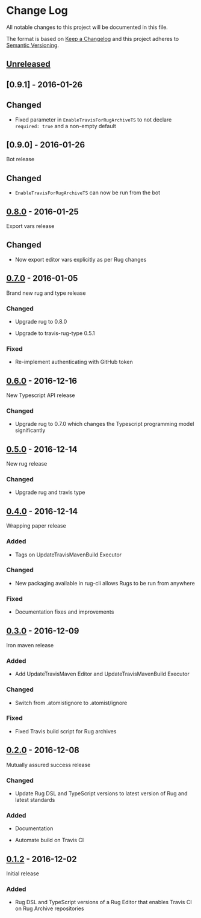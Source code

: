 # Change Log

All notable changes to this project will be documented in this file.

The format is based on [Keep a Changelog](http://keepachangelog.com/)
and this project adheres to [Semantic Versioning](http://semver.org/).

## [Unreleased]

[Unreleased]: https://github.com/atomist-rugs/travis-editors/compare/0.9.1...HEAD

## [0.9.1] - 2016-01-26

## Changed

-   Fixed parameter in `EnableTravisForRugArchiveTS` to not declare `required: true`
    and a non-empty default

## [0.9.0] - 2016-01-26

Bot release

## Changed

-   `EnableTravisForRugArchiveTS` can now be run from the bot

## [0.8.0] - 2016-01-25

Export vars release

## Changed

-   Now export editor vars explicitly as per Rug changes

[0.8.0]: https://github.com/atomist-rugs/travis-editors/compare/0.7.0...0.8.0

## [0.7.0] - 2016-01-05

[0.7.0]: https://github.com/atomist-rugs/travis-editors/compare/0.6.0...0.7.0

Brand new rug and type release

### Changed

-   Upgrade rug to 0.8.0

-   Upgrade to travis-rug-type 0.5.1

### Fixed

-   Re-implement authenticating with GitHub token

## [0.6.0] - 2016-12-16

[0.6.0]: https://github.com/atomist-rugs/travis-editors/compare/0.5.0...0.6.0

New Typescript API release

### Changed

-   Upgrade rug to 0.7.0 which changes the Typescript programming model significantly

## [0.5.0] - 2016-12-14

[0.5.0]: https://github.com/atomist-rugs/travis-editors/compare/0.4.0...0.5.0

New rug release

### Changed

-   Upgrade rug and travis type

## [0.4.0] - 2016-12-14

[0.4.0]: https://github.com/atomist-rugs/travis-editors/compare/0.3.0...0.4.0

Wrapping paper release

### Added

-   Tags on UpdateTravisMavenBuild Executor

### Changed

-   New packaging available in rug-cli allows Rugs to be run from anywhere

### Fixed

-   Documentation fixes and improvements

## [0.3.0] - 2016-12-09

[0.3.0]: https://github.com/atomist-rugs/travis-editors/compare/0.2.0...0.3.0

Iron maven release

### Added

-   Add UpdateTravisMaven Editor and UpdateTravisMavenBuild Executor

### Changed

-   Switch from .atomistignore to .atomist/ignore

### Fixed

-   Fixed Travis build script for Rug archives

## [0.2.0] - 2016-12-08

[0.2.0]: https://github.com/atomist-rugs/travis-editors/compare/0.1.2...0.2.0

Mutually assured success release

### Changed

-   Update Rug DSL and TypeScript versions to latest version of Rug
    and latest standards

### Added

-   Documentation

-   Automate build on Travis CI

## [0.1.2] - 2016-12-02

Initial release

[0.1.2]: https://github.com/atomist-rugs/travis-editors/tree/dd83671b2c364c132e69bcca2d67fc3ea63a4144

### Added

-   Rug DSL and TypeScript versions of a Rug Editor that enables
    Travis CI on Rug Archive repositories
